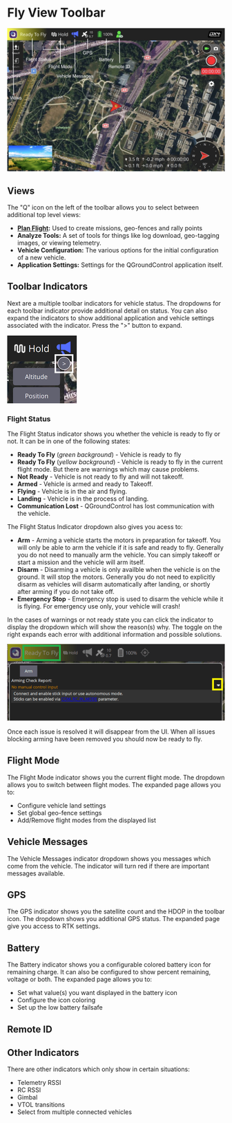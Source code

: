 # Fly View Toolbar

![Fly View](../../../assets/fly/toolbar/fly_view_toolbar.jpg)

## Views

The "Q" icon on the left of the toolbar allows you to select between additional top level views:

- **[Plan Flight](../plan_view/plan_view.md):** Used to create missions, geo-fences and rally points
- **Analyze Tools:** A set of tools for things like log download, geo-tagging images, or viewing telemetry.
- **Vehicle Configuration:** The various options for the initial configuration of a new vehicle.
- **Application Settings:** Settings for the QGroundControl application itself.

## Toolbar Indicators

Next are a multiple toolbar indicators for vehicle status. The dropdowns for each toolbar indicator provide additional detail on status. You can also expand the indicators to show additional application and vehicle settings associated with the indicator. Press the ">" button to expand.

![Toolbar Indicator - expand button](../../../assets/fly/toolbar_indicator_expand.png)

### Flight Status

The Flight Status indicator shows you whether the vehicle is ready to fly or not. It can be in one of the following states:

- **Ready To Fly** (_green background_) - Vehicle is ready to fly
- **Ready To Fly** (_yellow background_) - Vehicle is ready to fly in the current flight mode. But there are warnings which may cause problems.
- **Not Ready** - Vehicle is not ready to fly and will not takeoff.
- **Armed** - Vehicle is armed and ready to Takeoff.
- **Flying** - Vehicle is in the air and flying.
- **Landing** - Vehicle is in the process of landing.
- **Communication Lost** - QGroundControl has lost communication with the vehicle.

The Flight Status Indicator dropdown also gives you acess to:

- **Arm** - Arming a vehicle starts the motors in preparation for takeoff. You will only be able to arm the vehicle if it is safe and ready to fly. Generally you do not need to manually arm the vehicle. You can simply takeoff or start a mission and the vehicle will arm itself.
- **Disarm** - Disarming a vehicle is only availble when the vehicle is on the ground. It will stop the motors. Generally you do not need to explicitly disarm as vehicles will disarm automatically after landing, or shortly after arming if you do not take off.
- **Emergency Stop** - Emergency stop is used to disarm the vehicle while it is flying. For emergency use only, your vehicle will crash!

In the cases of warnings or not ready state you can click the indicator to display the dropdown which will show the reason(s) why. The toggle on the right expands each error with additional information and possible solutions.

![UI To check arming warnings](../../../assets/fly/vehicle_states/arming_preflight_check_ui.png)

Once each issue is resolved it will disappear from the UI. When all issues blocking arming have been removed you should now be ready to fly.

## Flight Mode

The Flight Mode indicator shows you the current flight mode. The dropdown allows you to switch between flight modes. The expanded page allows you to:

- Configure vehicle land settings
- Set global geo-fence settings
- Add/Remove flight modes from the displayed list

## Vehicle Messages

The Vehicle Messages indicator dropdown shows you messages which come from the vehicle. The indicator will turn red if there are important messages available.

## GPS

The GPS indicator shows you the satellite count and the HDOP in the toolbar icon. The dropdown shows you additional GPS status. The expanded page give you access to RTK settings.

## Battery

The Battery indicator shows you a configurable colored battery icon for remaining charge. It can also be configured to show percent remaining, voltage or both. The expanded page allows you to:

- Set what value(s) you want displayed in the battery icon
- Configure the icon coloring
- Set up the low battery failsafe

## Remote ID

## Other Indicators

There are other indicators which only show in certain situations:

- Telemetry RSSI
- RC RSSI
- Gimbal
- VTOL transitions
- Select from multiple connected vehicles

